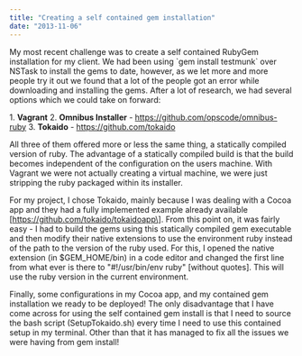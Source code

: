 ```yaml
---
title: "Creating a self contained gem installation"
date: "2013-11-06"
---
```


My most recent challenge was to create a self contained RubyGem installation for my client. We had been using \`gem install testmunk\` over NSTask to install the gems to date, however, as we let more and more people try it out we found that a lot of the people got an error while downloading and installing the gems. After a lot of research, we had several options which we could take on forward:

1\. **Vagrant** 2. **Omnibus Installer** - https://github.com/opscode/omnibus-ruby 3. **Tokaido** - https://github.com/tokaido

All three of them offered more or less the same thing, a statically compiled version of ruby. The advantage of a statically compiled build is that the build becomes independent of the configuration on the users machine. With Vagrant we were not actually creating a virtual machine, we were just stripping the ruby packaged within its installer.

For my project, I chose Tokaido, mainly because I was dealing with a Cocoa app and they had a fully implemented example already available \[https://github.com/tokaido/tokaidoapp\]. From this point on, it was fairly easy - I had to build the gems using this statically compiled gem executable and then modify their native extensions to use the environment ruby instead of the path to the version of the ruby used. For this, I opened the native extension (in $GEM\_HOME/bin) in a code editor and changed the first line from what ever is there to "#!/usr/bin/env ruby" \[without quotes\]. This will use the ruby version in the current environment.

Finally, some configurations in my Cocoa app, and my contained gem installation we ready to be deployed! The only disadvantage that I have come across for using the self contained gem install is that I need to source the bash script (SetupTokaido.sh) every time I need to use this contained setup in my terminal. Other than that it has managed to fix all the issues we were having from gem install!
